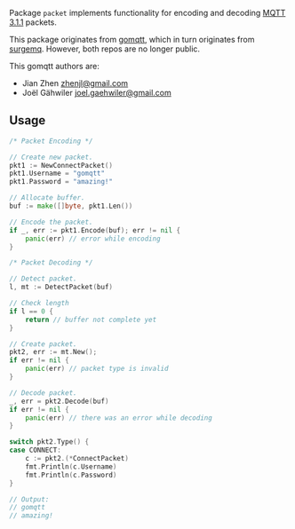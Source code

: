 Package `packet` implements functionality for encoding and decoding [MQTT 3.1.1](http://docs.oasis-open.org/mqtt/mqtt/v3.1.1/) packets.

This package originates from [gomqtt](https://github.com/gomqtt), which in turn originates from [surgemq](https://github.com/surgemq/surgemq).
However, both repos are no longer public.

This gomqtt authors are:
- Jian Zhen <zhenjl@gmail.com>
- Joël Gähwiler <joel.gaehwiler@gmail.com>


## Usage

```go
/* Packet Encoding */

// Create new packet.
pkt1 := NewConnectPacket()
pkt1.Username = "gomqtt"
pkt1.Password = "amazing!"

// Allocate buffer.
buf := make([]byte, pkt1.Len())

// Encode the packet.
if _, err := pkt1.Encode(buf); err != nil {
    panic(err) // error while encoding
}

/* Packet Decoding */

// Detect packet.
l, mt := DetectPacket(buf)

// Check length
if l == 0 {
    return // buffer not complete yet
}

// Create packet.
pkt2, err := mt.New();
if err != nil {
    panic(err) // packet type is invalid
}

// Decode packet.
_, err = pkt2.Decode(buf)
if err != nil {
    panic(err) // there was an error while decoding
}

switch pkt2.Type() {
case CONNECT:
    c := pkt2.(*ConnectPacket)
    fmt.Println(c.Username)
    fmt.Println(c.Password)
}

// Output:
// gomqtt
// amazing!
```

